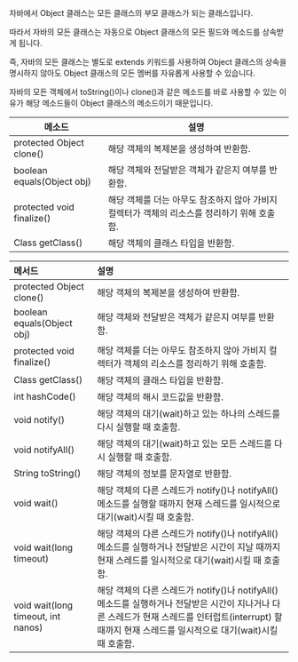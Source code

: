 자바에서 Object 클래스는 모든 클래스의 부모 클래스가 되는 클래스입니다.

따라서 자바의 모든 클래스는 자동으로 Object 클래스의 모든 필드와 메소드를 상속받게 됩니다.

즉, 자바의 모든 클래스는 별도로 extends 키워드를 사용하여 Object 클래스의 상속을 명시하지 않아도 Object 클래스의 모든 멤버를 자유롭게 사용할 수 있습니다.

자바의 모든 객체에서 toString()이나 clone()과 같은 메소드를 바로 사용할 수 있는 이유가 해당 메소드들이 Object 클래스의 메소드이기 때문입니다.




| 메소드                     | 설명                                                                                        |
| -------------------------- | ------------------------------------------------------------------------------------------- |
| protected Object clone()   | 해당 객체의 복제본을 생성하여 반환함.                                                       |
| boolean equals(Object obj) | 해당 객체와 전달받은 객체가 같은지 여부를 반환함.                                           |
| protected void finalize()  | 해당 객체를 더는 아무도 참조하지 않아 가비지 컬렉터가 객체의 리소스를 정리하기 위해 호출함. |
| Class<T> getClass()        | 해당 객체의 클래스 타입을 반환함.                                                           |



| 메서드 | 설명 |
|:------ |:---- |
|    protected Object clone()    |   해당 객체의 복제본을 생성하여 반환함.   |
|    boolean equals(Object obj)    |   해당 객체와 전달받은 객체가 같은지 여부를 반환함.   |
|    protected void finalize()      |    해당 객체를 더는 아무도 참조하지 않아 가비지 컬렉터가 객체의 리소스를 정리하기 위해 호출함.  |
|    Class<T> getClass()    |  해당 객체의 클래스 타입을 반환함.    |
|    int hashCode()   |  해당 객체의 해시 코드값을 반환함.    |
|    void notify()    |   해당 객체의 대기(wait)하고 있는 하나의 스레드를 다시 실행할 때 호출함.   |
|    void notifyAll()   |   해당 객체의 대기(wait)하고 있는 모든 스레드를 다시 실행할 때 호출함.   |
|   String toString()     |   해당 객체의 정보를 문자열로 반환함.   |
|    void wait()    |    해당 객체의 다른 스레드가 notify()나 notifyAll() 메소드를 실행할 때까지 현재 스레드를 일시적으로 대기(wait)시킬 때 호출함.  |
|     void wait(long timeout)   |  해당 객체의 다른 스레드가 notify()나 notifyAll() 메소드를 실행하거나 전달받은 시간이 지날 때까지 현재 스레드를 일시적으로 대기(wait)시킬 때 호출함.   |
|    void wait(long timeout, int nanos)    |   해당 객체의 다른 스레드가 notify()나 notifyAll() 메소드를 실행하거나 전달받은 시간이 지나거나 다른 스레드가 현재 스레드를 인터럽트(interrupt) 할 때까지 현재 스레드를 일시적으로 대기(wait)시킬 때 호출함.   |








